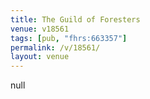 ```yaml
---
title: The Guild of Foresters
venue: v18561
tags: [pub, "fhrs:663357"]
permalink: /v/18561/
layout: venue
---
```

null